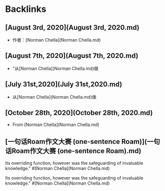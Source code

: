 
# Backlinks
## [August 3rd, 2020](August 3rd, 2020.md)
- 作者：[Norman Chella](Norman Chella.md)

## [August 7th, 2020](August 7th, 2020.md)
- "从[Norman Chella](Norman Chella.md)做

## [July 31st,2020](July 31st,2020.md)
- 从[Norman Chella](Norman Chella.md)做

## [October 28th, 2020](October 28th, 2020.md)
- From [Norman Chella](Norman Chella.md)

## [一句话Roam作文大赛 (one-sentence Roam)](一句话Roam作文大赛 (one-sentence Roam).md)
Its overriding function, however was the safeguarding of invaluable knowledge." #[Norman Chella](Norman Chella.md)

Its overriding function, however was the safeguarding of invaluable knowledge." #[Norman Chella](Norman Chella.md)

